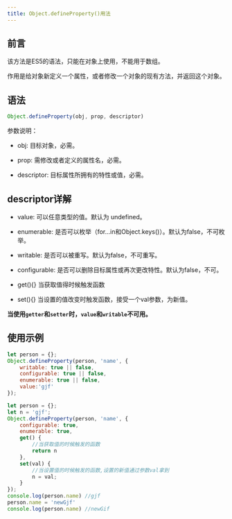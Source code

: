 ```yaml
---
title: Object.defineProperty()用法
---
```


## 前言

该方法是ES5的语法，只能在对象上使用，不能用于数组。

作用是给对象新定义一个属性，或者修改一个对象的现有方法，并返回这个对象。

## 语法

```js
Object.defineProperty(obj, prop, descriptor)
```

参数说明：

- obj: 目标对象，必需。

- prop: 需修改或者定义的属性名，必需。

- descriptor: 目标属性所拥有的特性或值，必需。

## descriptor详解

- value: 可以任意类型的值。默认为 undefined。

- enumerable: 是否可以枚举（for...in和Object.keys()）。默认为false，不可枚举。

- writable: 是否可以被重写。默认为false，不可重写。

- configurable: 是否可以删除目标属性或再次更改特性。默认为false，不可。

- get(){} 当获取值得时候触发函数

- set(){} 当设置的值改变时触发函数，接受一个val参数，为新值。

**当使用`getter`和`setter`时，`value`和`writable`不可用。**

## 使用示例

```js
let person = {}; 
Object.defineProperty(person, 'name', {   
    writable: true || false,   
    configurable: true || false,   
    enumerable: true || false,  
    value:'gjf' 
});
```

```js
let person = {};
let n = 'gjf';
Object.defineProperty(person, 'name', { 
    configurable: true,  
    enumerable: true, 
    get() {    
        //当获取值的时候触发的函数    
        return n  
    },  
    set(val) {    
        //当设置值的时候触发的函数,设置的新值通过参数val拿到    
        n = val;  
    }
});
console.log(person.name) //gjf
person.name = 'newGjf'
console.log(person.name) //newGif
```